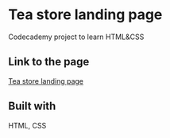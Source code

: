 # Tea store landing page

Codecademy project to learn HTML&CSS

## Link to the page

[Tea store landing page](https://dimterion.github.io/Tea-store-landing-page/)

## Built with

HTML, CSS
